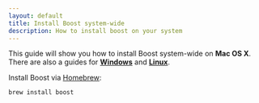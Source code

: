 ```yaml
---
layout: default
title: Install Boost system-wide
description: How to install boost on your system
---
```


<p class="intro">This guide will show you how to install Boost system-wide on <strong>Mac OS X</strong>. There are also a guides for <strong><a href="{{site.baseurl}}/win-boost">Windows</a></strong> and <strong><a href="{{site.baseurl}}/linux-boost">Linux</a></strong>.

Install Boost via [Homebrew](http://mxcl.github.com/homebrew/):

    brew install boost
